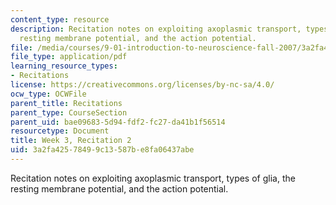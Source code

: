 ```yaml
---
content_type: resource
description: Recitation notes on exploiting axoplasmic transport, types of glia, the
  resting membrane potential, and the action potential.
file: /media/courses/9-01-introduction-to-neuroscience-fall-2007/3a2fa42578499c13587be8fa06437abe_wk03_9_01_r02.pdf
file_type: application/pdf
learning_resource_types:
- Recitations
license: https://creativecommons.org/licenses/by-nc-sa/4.0/
ocw_type: OCWFile
parent_title: Recitations
parent_type: CourseSection
parent_uid: bae09683-5d94-fdf2-fc27-da41b1f56514
resourcetype: Document
title: Week 3, Recitation 2
uid: 3a2fa425-7849-9c13-587b-e8fa06437abe
---
```

Recitation notes on exploiting axoplasmic transport, types of glia, the resting membrane potential, and the action potential.